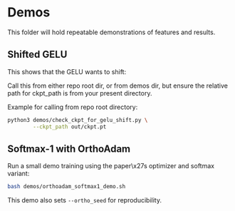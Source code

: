 # Demos

This folder will hold repeatable demonstrations of features and results.

## Shifted GELU

This shows that the GELU wants to shift:


Call this from either repo root dir, or from demos dir, but ensure the relative
path for ckpt_path is from your present directory.

Example for calling from repo root directory:

```bash
python3 demos/check_ckpt_for_gelu_shift.py \
        --ckpt_path out/ckpt.pt
```

## Softmax-1 with OrthoAdam
Run a small demo training using the paper\x27s optimizer and softmax variant:
```bash
bash demos/orthoadam_softmax1_demo.sh
```
This demo also sets `--ortho_seed` for reproducibility.

